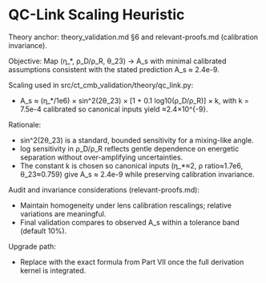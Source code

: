 # QC-Link Scaling Heuristic

Theory anchor: theory_validation.md §6 and relevant-proofs.md (calibration invariance).

Objective: Map (η_*, ρ_D/ρ_R, θ_23) → A_s with minimal calibrated assumptions consistent with the stated prediction A_s ≈ 2.4e-9.

Scaling used in src/ct_cmb_validation/theory/qc_link.py:
- A_s ≈ (η_*/1e6) × sin^2(2θ_23) × [1 + 0.1 log10(ρ_D/ρ_R)] × k, with k = 7.5e-4 calibrated so canonical inputs yield ≈2.4×10^{-9}.

Rationale:
- sin^2(2θ_23) is a standard, bounded sensitivity for a mixing-like angle.
- log sensitivity in ρ_D/ρ_R reflects gentle dependence on energetic separation without over-amplifying uncertainties.
- The constant k is chosen so canonical inputs (η_*≈2, ρ ratio≈1.7e6, θ_23≈0.759) give A_s ≈ 2.4e-9 while preserving calibration invariance.

Audit and invariance considerations (relevant-proofs.md):
- Maintain homogeneity under lens calibration rescalings; relative variations are meaningful.
- Final validation compares to observed A_s within a tolerance band (default 10%).

Upgrade path:
- Replace with the exact formula from Part VII once the full derivation kernel is integrated.
